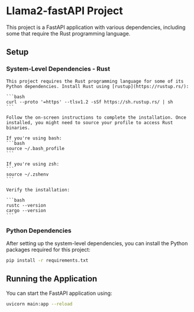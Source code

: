 # Llama2-fastAPI Project

This project is a FastAPI application with various dependencies, including some that require the Rust programming language.

## Setup

### System-Level Dependencies - Rust

    This project requires the Rust programming language for some of its Python dependencies. Install Rust using [rustup](https://rustup.rs/):
    
    ```bash
    curl --proto '=https' --tlsv1.2 -sSf https://sh.rustup.rs/ | sh
    ```
    
    Follow the on-screen instructions to complete the installation. Once installed, you might need to source your profile to access Rust binaries.

    If you're using bash:
    ```bash
    source ~/.bash_profile
    ```

    If you're using zsh:
    ```
    source ~/.zshenv
    ```
    
    Verify the installation:

    ```bash
    rustc --version
    cargo --version
    ```

### Python Dependencies

  After setting up the system-level dependencies, you can install the Python packages required for this project:

  ```bash
  pip install -r requirements.txt
  ```

## Running the Application
  You can start the FastAPI application using:

  ```bash
  uvicorn main:app --reload
  ```